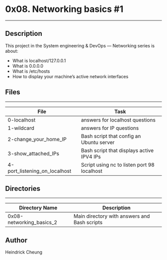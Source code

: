 # 0x08. Networking basics #1
---
## Description

This project in the System engineering & DevOps ― Networking  series is about:
* What is localhost/127.0.0.1
* What is 0.0.0.0
* What is /etc/hosts
* How to display your machine’s active network interfaces

## Files
---
File|Task
---|---
0-localhost | answers for localhost questions
1-wildcard | answers for IP questions
2-change_your_home_IP | Bash script that config an Ubuntu server
3-show_attached_IPs | Bash script that displays active IPV4 IPs
4-port_listening_on_localhost | Script using nc to listen port 98 localhost

## Directories
---
Directory Name | Description
---|---
0x08-networking_basics_2 | Main directory with answers and Bash scripts

## Author
Heindrick Cheung